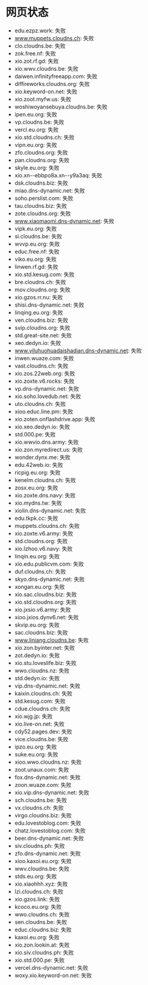 # 网页状态
- edu.ezpz.work: 失败
- www.muppets.cloudns.ch: 失败
- clo.cloudns.be: 失败
- zok.free.nf: 失败
- xio.zot.rf.gd: 失败
- xio.wwv.cloudns.be: 失败
- daiwen.infinityfreeapp.com: 失败
- diffireworks.cloudns.org: 失败
- xio.keyword-on.net: 失败
- xio.zoot.myfw.us: 失败
- woshiwoyansebuya.cloudns.be: 失败
- ipen.eu.org: 失败
- vp.cloudns.be: 失败
- vercl.eu.org: 失败
- xio.std.cloudns.ch: 失败
- vipn.eu.org: 失败
- zfo.cloudns.org: 失败
- pan.cloudns.org: 失败
- skyle.eu.org: 失败
- xio.xn--ebbpo8a.xn--y9a3aq: 失败
- dsk.cloudns.biz: 失败
- miao.dns-dynamic.net: 失败
- soho.perslist.com: 失败
- tau.cloudns.biz: 失败
- zote.cloudns.org: 失败
- www.xiaomaomi.dns-dynamic.net: 失败
- vipk.eu.org: 失败
- si.cloudns.be: 失败
- wvvp.eu.org: 失败
- educ.free.nf: 失败
- viko.eu.org: 失败
- linwen.rf.gd: 失败
- xio.std.kesug.com: 失败
- bre.cloudns.ch: 失败
- mov.cloudns.org: 失败
- xio.gzos.rr.nu: 失败
- shisi.dns-dynamic.net: 失败
- linqing.eu.org: 失败
- ven.cloudns.biz: 失败
- svip.cloudns.org: 失败
- std.great-site.net: 失败
- xeo.dedyn.io: 失败
- www.yiluhuohuadaishadian.dns-dynamic.net: 失败
- inwen.wuaze.com: 失败
- vast.cloudns.ch: 失败
- xio.zos.22web.org: 失败
- xio.zoxte.v6.rocks: 失败
- vp.dns-dynamic.net: 失败
- xio.soho.lovedub.net: 失败
- uto.cloudns.ch: 失败
- xioo.educ.line.pm: 失败
- xio.zoten.onflashdrive.app: 失败
- xio.xeo.dedyn.io: 失败
- std.000.pe: 失败
- xio.wwvio.dns.army: 失败
- xio.zon.myredirect.us: 失败
- wonder.dynx.me: 失败
- edu.42web.io: 失败
- ricpig.eu.org: 失败
- kenelm.cloudns.ch: 失败
- zosx.eu.org: 失败
- xio.zoxte.dns.navy: 失败
- xio.mydns.tw: 失败
- xiolin.dns-dynamic.net: 失败
- edu.tkpk.cc: 失败
- muppets.cloudns.ch: 失败
- xio.zoxte.v6.army: 失败
- std.cloudns.org: 失败
- xio.lzhoo.v6.navy: 失败
- linqin.eu.org: 失败
- xio.edu.publicvm.com: 失败
- duf.cloudns.ch: 失败
- skyo.dns-dynamic.net: 失败
- xongan.eu.org: 失败
- xio.sac.cloudns.biz: 失败
- xio.std.cloudns.org: 失败
- xio.jxsio.v6.army: 失败
- xioo.jxios.dynv6.net: 失败
- skvip.eu.org: 失败
- sac.cloudns.biz: 失败
- www.liniang.cloudns.be: 失败
- xio.zon.byinter.net: 失败
- zot.dedyn.io: 失败
- xio.stu.loveslife.biz: 失败
- wwo.cloudns.nz: 失败
- std.dedyn.io: 失败
- vip.dns-dynamic.net: 失败
- kaixin.cloudns.ch: 失败
- std.kesug.com: 失败
- cdue.cloudns.ch: 失败
- xio.wjg.jp: 失败
- xio.live-on.net: 失败
- cdy52.pages.dev: 失败
- vice.cloudns.be: 失败
- ipzo.eu.org: 失败
- suke.eu.org: 失败
- xioo.wwo.cloudns.nz: 失败
- zoot.unaux.com: 失败
- fox.dns-dynamic.net: 失败
- zoon.wuaze.com: 失败
- xio.vip.dns-dynamic.net: 失败
- sch.cloudns.be: 失败
- vx.cloudns.ch: 失败
- virgo.cloudns.biz: 失败
- edu.lovestoblog.com: 失败
- chatz.lovestoblog.com: 失败
- beer.dns-dynamic.net: 失败
- siv.cloudns.ph: 失败
- zfo.dns-dynamic.net: 失败
- xioo.kaxoi.eu.org: 失败
- wwv.cloudns.be: 失败
- stds.eu.org: 失败
- xio.xiaohhh.xyz: 失败
- lzi.cloudns.ch: 失败
- xio.gzos.link: 失败
- kcoco.eu.org: 失败
- wwo.cloudns.ch: 失败
- sen.cloudns.be: 失败
- educ.cloudns.biz: 失败
- kaxoi.eu.org: 失败
- xio.zon.lookin.at: 失败
- xio.siv.cloudns.ph: 失败
- xio.std.000.pe: 失败
- vercel.dns-dynamic.net: 失败
- woxy.xio.keyword-on.net: 失败
